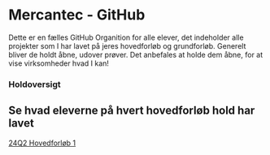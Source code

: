 # Mercantec - GitHub

Dette er en fælles GitHub Organition for alle elever, det indeholder alle projekter som I har lavet på jeres hovedforløb og grundforløb. Generelt bliver de holdt åbne, udover prøver. Det anbefales at holde dem åbne, for at vise virksomheder hvad I kan!

### Holdoversigt
Se hvad eleverne på hvert hovedforløb hold har lavet
------------------------------------------------------
[24Q2 Hovedforløb 1](https://github.com/Mercantec-GHC/24Q2H1)
